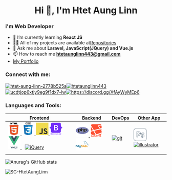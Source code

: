 <h1 align="center">Hi 👋, I'm Htet Aung Linn</h1>
<h3 align="left">i'm Web Developer</h3>

- 🌱 I’m currently learning **React JS** 
- 👨‍💻 All of my projects are available at[Repositories](https://github.com/HtetAungLinn443?tab=repositories) 
- 💬 Ask me about **Laravel, JavaScript(JQuery) and Vue.js** 
- 📫 How to reach me **htetaunglinn443@gmail.com**
- [My Portfolio](https://hal-three.vercel.app) 
<h3 align="left">Connect with me:</h3>
<p align="left">
    <a href="https://linkedin.com/in/htet-aung-linn-2778b525a" target="blank"><img align="center"
src="https://raw.githubusercontent.com/rahuldkjain/github-profile-readme-generator/master/src/images/icons/Social/linked-in-alt.svg"
alt="htet-aung-linn-2778b525a" height="30" width="40" /></a><a href="https://fb.com/htetaunglinn443" target="blank"><img align="center" src="https://raw.githubusercontent.com/rahuldkjain/github-profile-readme-generator/master/src/images/icons/Social/facebook.svg"
alt="htetaunglinn443" height="30" width="40" /></a><a href="https://www.youtube.com/channel/UCdTJop6Xtjy9EG9f1DX7-lw" target="blank"><img align="center" src="https://raw.githubusercontent.com/rahuldkjain/github-profile-readme-generator/master/src/images/icons/Social/youtube.svg"
alt="ucdtjop6xtjy9eg9f1dx7-lw" height="30" width="40" /></a><a href="https://discord.gg/https://discord.gg/XfAyWyMEp6" target="blank"><img align="center" src="https://raw.githubusercontent.com/rahuldkjain/github-profile-readme-generator/master/src/images/icons/Social/discord.svg"
alt="https://discord.gg/XfAyWyMEp6" height="30" width="40" /></a>
</p>

<h3 align="left">Languages and Tools:</h3>
<p align="left"><table><thead><tr><th>Frontend</th><th>Backend</th><th>DevOps</th><th>Other App</th></tr></thead><tbody><tr><td><a href="https://www.w3.org/html/" target="_blank" rel="noreferrer"> <img src="https://raw.githubusercontent.com/devicons/devicon/master/icons/html5/html5-original-wordmark.svg" alt="html5" width="40" height="40" /> </a>
<a href="https://www.w3schools.com/css/" target="_blank" rel="noreferrer">
<img src="https://raw.githubusercontent.com/devicons/devicon/master/icons/css3/css3-original-wordmark.svg"
alt="css3" width="40" height="40" />
</a><a href="https://developer.mozilla.org/en-US/docs/Web/JavaScript" target="_blank" rel="noreferrer"><img src="https://raw.githubusercontent.com/devicons/devicon/master/icons/javascript/javascript-original.svg"
alt="javascript" width="40" height="40" /> </a><a href="https://getbootstrap.com" target="_blank" rel="noreferrer"><img src="https://raw.githubusercontent.com/devicons/devicon/master/icons/bootstrap/bootstrap-plain-wordmark.svg"
alt="bootstrap" width="40" height="40" /></a><a href="https://vuejs.org/" target="_blank" rel="noreferrer"> <img src="https://raw.githubusercontent.com/devicons/devicon/master/icons/vuejs/vuejs-original-wordmark.svg" alt="vuejs" width="40" height="40" /> </a><a href="https://jquery.com/" target="_blank"><img style="margin: 10px" src="https://profilinator.rishav.dev/skills-assets/jquery.png" alt="jQuery" height="45" /></a></td><td><a href="https://www.php.net" target="_blank" rel="noreferrer"> <img
src="https://raw.githubusercontent.com/devicons/devicon/master/icons/php/php-original.svg"
alt="php" width="40" height="40" /> </a><a href="https://laravel.com/" target="_blank" rel="noreferrer"> <img
src="https://raw.githubusercontent.com/devicons/devicon/master/icons/laravel/laravel-plain-wordmark.svg"
alt="laravel" width="40" height="40" /> </a><a href="https://www.mysql.com/" target="_blank" rel="noreferrer"> <img
src="https://raw.githubusercontent.com/devicons/devicon/master/icons/mysql/mysql-original-wordmark.svg"
alt="mysql" width="40" height="40" /> </a></td><td><a href="https://git-scm.com/" target="_blank" rel="noreferrer"><img src="https://www.vectorlogo.zone/logos/git-scm/git-scm-icon.svg" alt="git" width="40"
height="40" /></a></td><td><a href="https://www.photoshop.com/en" target="_blank" rel="noreferrer"> <img
src="https://raw.githubusercontent.com/devicons/devicon/master/icons/photoshop/photoshop-line.svg" alt="photoshop" width="40" height="40" /> </a><a href="https://www.adobe.com/in/products/illustrator.html" target="_blank" rel="noreferrer"><img src="https://www.vectorlogo.zone/logos/adobe_illustrator/adobe_illustrator-icon.svg"
alt="illustrator" width="40" height="40" /></a></td></tr></tbody></table></p>

![Anurag's GitHub stats](https://github-readme-stats.vercel.app/api?username=HtetAungLinn443&show_icons=true&theme=tokyonight)

<p align="left"><img src="https://komarev.com/ghpvc/?username=SG-HtetAungLinn&label=Profile%20views&color=0e75b6&style=flat"
alt="SG-HtetAungLinn" /></p>
